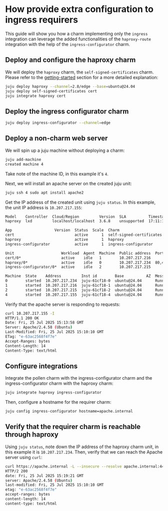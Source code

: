 # How provide extra configuration to ingress requirers
This guide will show you how a charm implementing only the `ingress` integration can leverage the added functionalities of the `haproxy-route` integration with the help of the `ingress-configurator` charm.


## Deploy and configure the haproxy charm
We will deploy the `haproxy` charm, the `self-signed-certificates` charm. Please refer to the [getting-started](../getting-started.md) section for a more detailed explanation:
```sh
juju deploy haproxy --channel=2.8/edge --base=ubuntu@24.04
juju deploy self-signed-certificates cert
juju integrate haproxy cert
```

## Deploy the ingress configurator charm
```sh
juju deploy ingress-configurator --channel=edge
```

## Deploy a non-charm web server
We will spin up a juju machine without deploying a charm:
```sh
juju add-machine
created machine 4
```

Take note of the machine ID, in this example it's `4`.

Next, we will install an apache server on the created juju unit:
```sh
juju ssh 4 sudo apt install apache2
```

Get the IP address of the created unit using `juju status`. In this example, the unit IP address is `10.207.217.155`:
```sh
Model    Controller  Cloud/Region         Version  SLA          Timestamp
haproxy  lxd         localhost/localhost  3.6.8    unsupported  17:11:16+02:00

App                   Version  Status  Scale  Charm                     Channel      Rev  Exposed  Message
cert                           active      1  self-signed-certificates  1/stable     317  no       
haproxy                        active      1  haproxy                   2.8/edge     199  no       
ingress-configurator           active      1  ingress-configurator      latest/edge    9  no       

Unit                     Workload  Agent  Machine  Public address  Ports       Message
cert/0*                  active    idle   1        10.207.217.216              
haproxy/0*               active    idle   0        10.207.217.234  80,443/tcp  
ingress-configurator/0*  active    idle   2        10.207.217.215              

Machine  State    Address         Inst id        Base          AZ  Message
0        started  10.207.217.234  juju-61cf18-0  ubuntu@24.04      Running
1        started  10.207.217.216  juju-61cf18-1  ubuntu@24.04      Running
2        started  10.207.217.215  juju-61cf18-2  ubuntu@24.04      Running
4        started  10.207.217.155  juju-61cf18-4  ubuntu@24.04      Running
```

Verify that the apache server is responding to requests:
```sh
curl 10.207.217.155 -I
HTTP/1.1 200 OK
Date: Fri, 25 Jul 2025 15:13:58 GMT
Server: Apache/2.4.58 (Ubuntu)
Last-Modified: Fri, 25 Jul 2025 15:10:10 GMT
ETag: "e-63ac2568f4f7e"
Accept-Ranges: bytes
Content-Length: 14
Content-Type: text/html
```

## Configure integrations
Integrate the pollen charm with the ingress-configurator charm and the ingress-configurator charm with the haproxy charm:
```sh
juju integrate haproxy ingress-configurator
```

Then, configure a hostname for the requirer charm:
```sh
juju config ingress-configurator hostname=apache.internal
```

## Verify that the requirer charm is reachable through haproxy
Using `juju status`, note down the IP address of the haproxy charm unit, in this example it is `10.207.217.234`. Then, verify that we can reach the Apache server using `curl`:
```sh
curl https://apache.internal -L --insecure --resolve apache.internal:443:10.207.217.234 -I
HTTP/2 200 
date: Fri, 25 Jul 2025 15:19:21 GMT
server: Apache/2.4.58 (Ubuntu)
last-modified: Fri, 25 Jul 2025 15:10:10 GMT
etag: "e-63ac2568f4f7e"
accept-ranges: bytes
content-length: 14
content-type: text/html
```
